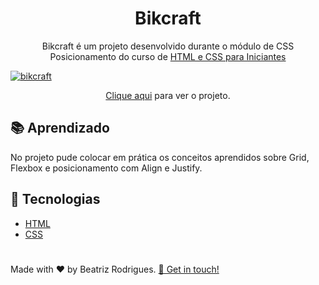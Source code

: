 <h1 align="center"> Bikcraft</h1>
<p align="center"> Bikcraft é um projeto desenvolvido durante o módulo de CSS Posicionamento do curso de <a href="https://www.origamid.com/curso/html-e-css-para-iniciantes/" <a/>HTML e CSS para Iniciantes </p>


![bikcraft](https://user-images.githubusercontent.com/94017930/180244082-e5442731-ae3c-4cec-af29-e8ef49df8076.PNG)

<p align="center"><a href="https://css-posicionamento.vercel.app/">Clique aqui</a> para ver o projeto.</p>

## 📚 Aprendizado 
   No projeto pude colocar em prática os conceitos aprendidos sobre Grid, Flexbox e posicionamento com Align e Justify.
   


## :rocket: Tecnologias
 - [HTML](https://developer.mozilla.org/pt-BR/docs/Web/HTML)
 - [CSS](https://www.w3schools.com/css/)
 
 
 #
 <p> Made with ♥ by Beatriz Rodrigues. <a href="https://www.linkedin.com/in/devbeatriz/">👋 Get in touch!</a></p>

